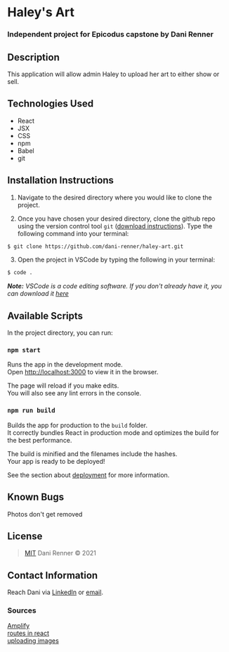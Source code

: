 
# Haley's Art

### Independent project for Epicodus capstone by Dani Renner

## Description

This application will allow admin Haley to upload her art to either show or sell.

## Technologies Used

* React
* JSX
* CSS
* npm
* Babel
* git

## Installation Instructions
1. Navigate to the desired directory where you would like to clone the project.

2. Once you have chosen your desired directory, clone the github repo using the version control tool `git` (<a href="https://www.learnhowtoprogram.com/introduction-to-programming/getting-started-with-intro-to-programming/git-and-github">download instructions</a>). Type the following command into your terminal:
```bash
$ git clone https://github.com/dani-renner/haley-art.git
```
3. Open the project in VSCode by typing the following in your terminal:

``` bash
$ code .
```
_**Note:** VSCode is a code editing software. If you don't already have it, you can download it <a href="https://code.visualstudio.com/">here</a>_

## Available Scripts

In the project directory, you can run:

### `npm start`

Runs the app in the development mode.\
Open [http://localhost:3000](http://localhost:3000) to view it in the browser.

The page will reload if you make edits.\
You will also see any lint errors in the console.

### `npm run build`

Builds the app for production to the `build` folder.\
It correctly bundles React in production mode and optimizes the build for the best performance.

The build is minified and the filenames include the hashes.\
Your app is ready to be deployed!

See the section about [deployment](https://facebook.github.io/create-react-app/docs/deployment) for more information.

## Known Bugs

Photos don't get removed

## License
> [MIT](https://opensource.org/licenses/MIT) 
> Dani Renner &copy; 2021  

## Contact Information

Reach Dani via <a href="https://www.linkedin.com/in/dani-renner/" target="_blank">LinkedIn</a> or <a href="mailto:danijrenner@gmail.com" target="_blank">email</a></li>.  

### Sources

<a href="https://aws.amazon.com/amplify/hosting/" target="_blank">Amplify</a> <br />
<a href="https://www.digitalocean.com/community/tutorials/how-to-handle-routing-in-react-apps-with-react-router" target="_blank">routes in react</a> <br />
<a href="https://www.youtube.com/watch?v=8r1Pb6Ja90o&t=1180s&ab_channel=HongLy" target="_blank">uploading images</a><br />